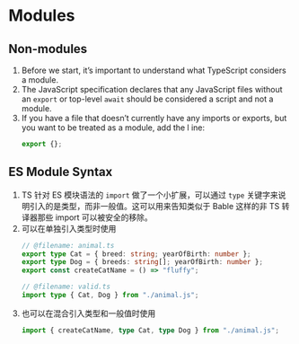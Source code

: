 
# Modules


## Non-modules
1. Before we start, it’s important to understand what TypeScript considers a module. 
2. The JavaScript specification declares that any JavaScript files without an `export` or top-level `await` should be considered a script and not a module.
3. If you have a file that doesn’t currently have any imports or exports, but you want to be treated as a module, add the l ine:
    ```ts
    export {};
    ```

## ES Module Syntax
1. TS 针对 ES 模块语法的 `import` 做了一个小扩展，可以通过 `type` 关键字来说明引入的是类型，而非一般值。这可以用来告知类似于 Bable 这样的非 TS 转译器那些 import 可以被安全的移除。
2. 可以在单独引入类型时使用
    ```ts
    // @filename: animal.ts
    export type Cat = { breed: string; yearOfBirth: number };
    export type Dog = { breeds: string[]; yearOfBirth: number };
    export const createCatName = () => "fluffy";
    ```
    ```ts
    // @filename: valid.ts
    import type { Cat, Dog } from "./animal.js";
    ```
3. 也可以在混合引入类型和一般值时使用
    ```ts
    import { createCatName, type Cat, type Dog } from "./animal.js";
    ```